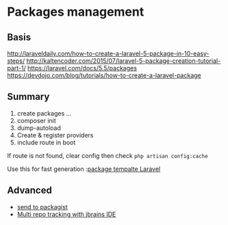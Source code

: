 # Packages management

## Basis
http://laraveldaily.com/how-to-create-a-laravel-5-package-in-10-easy-steps/
http://kaltencoder.com/2015/07/laravel-5-package-creation-tutorial-part-1/
https://laravel.com/docs/5.5/packages
https://devdojo.com/blog/tutorials/how-to-create-a-laravel-package

## Summary
1. create packages …
2. composer init
3. dump-autoload
4. Create & register providers
5. include route in boot 

If route is not found, clear config then check `php artisan config:cache`

Use this for fast generation :[package tempalte Laravel](https://github.com/cviebrock/laravel5-package-template)

## Advanced
* [send to packagist](http://blog.jgrossi.com/2013/creating-your-first-composer-packagist-package/)
* [Multi repo tracking with jbrains IDE](https://intellij-support.jetbrains.com/hc/en-us/community/posts/207052265-Multiple-git-repositories)
